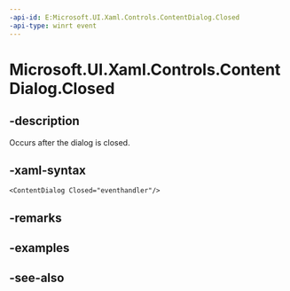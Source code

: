 ```yaml
---
-api-id: E:Microsoft.UI.Xaml.Controls.ContentDialog.Closed
-api-type: winrt event
---
```


<!-- Event syntax
public event Windows.Foundation.TypedEventHandler Closed<Windows.UI.Xaml.Controls.ContentDialog,  Windows.UI.Xaml.Controls.ContentDialogClosedEventArgs>
-->

# Microsoft.UI.Xaml.Controls.ContentDialog.Closed

## -description
Occurs after the dialog is closed.

## -xaml-syntax
```xaml
<ContentDialog Closed="eventhandler"/>
```


## -remarks

## -examples

## -see-also
